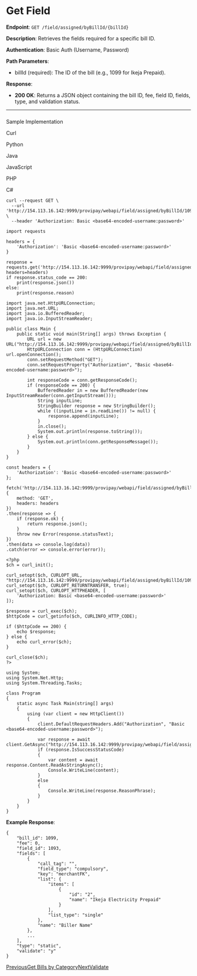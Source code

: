 # Get Field

**Endpoint**: `GET /field/assigned/byBillId/{billId}`

**Description**: Retrieves the fields required for a specific bill ID.

**Authentication**: Basic Auth (Username, Password)

**Path Parameters**:

*   billId (required): The ID of the bill (e.g., 1099 for Ikeja Prepaid).
    

**Response**:

*   **200 OK**: Returns a JSON object containing the bill ID, fee, field ID, fields, type, and validation status.
    

* * *

### 

[](#sample-implementation)

Sample Implementation

Curl

[](#tab-curl)

Python

[](#tab-python)

Java

[](#tab-java)

JavaScript

[](#tab-javascript)

PHP

[](#tab-php)

C#

[](#tab-c)

```
curl --request GET \
  --url 'http://154.113.16.142:9999/provipay/webapi/field/assigned/byBillId/1099' \
  --header 'Authorization: Basic <base64-encoded-username:password>'
```

```
import requests

headers = {
    'Authorization': 'Basic <base64-encoded-username:password>'
}

response = requests.get('http://154.113.16.142:9999/provipay/webapi/field/assigned/byBillId/1099', headers=headers)
if response.status_code == 200:
    print(response.json())
else:
    print(response.reason)
```

```
import java.net.HttpURLConnection;
import java.net.URL;
import java.io.BufferedReader;
import java.io.InputStreamReader;

public class Main {
    public static void main(String[] args) throws Exception {
        URL url = new URL("http://154.113.16.142:9999/provipay/webapi/field/assigned/byBillId/1099");
        HttpURLConnection conn = (HttpURLConnection) url.openConnection();
        conn.setRequestMethod("GET");
        conn.setRequestProperty("Authorization", "Basic <base64-encoded-username:password>");

        int responseCode = conn.getResponseCode();
        if (responseCode == 200) {
            BufferedReader in = new BufferedReader(new InputStreamReader(conn.getInputStream()));
            String inputLine;
            StringBuilder response = new StringBuilder();
            while ((inputLine = in.readLine()) != null) {
                response.append(inputLine);
            }
            in.close();
            System.out.println(response.toString());
        } else {
            System.out.println(conn.getResponseMessage());
        }
    }
}
```

```
const headers = {
    'Authorization': 'Basic <base64-encoded-username:password>'
};

fetch('http://154.113.16.142:9999/provipay/webapi/field/assigned/byBillId/1099', {
    method: 'GET',
    headers: headers
})
.then(response => {
    if (response.ok) {
        return response.json();
    }
    throw new Error(response.statusText);
})
.then(data => console.log(data))
.catch(error => console.error(error));
```

```
<?php
$ch = curl_init();

curl_setopt($ch, CURLOPT_URL, "http://154.113.16.142:9999/provipay/webapi/field/assigned/byBillId/1099");
curl_setopt($ch, CURLOPT_RETURNTRANSFER, true);
curl_setopt($ch, CURLOPT_HTTPHEADER, [
    'Authorization: Basic <base64-encoded-username:password>'
]);

$response = curl_exec($ch);
$httpCode = curl_getinfo($ch, CURLINFO_HTTP_CODE);

if ($httpCode == 200) {
    echo $response;
} else {
    echo curl_error($ch);
}

curl_close($ch);
?>
```

```
using System;
using System.Net.Http;
using System.Threading.Tasks;

class Program
{
    static async Task Main(string[] args)
    {
        using (var client = new HttpClient())
        {
            client.DefaultRequestHeaders.Add("Authorization", "Basic <base64-encoded-username:password>");

            var response = await client.GetAsync("http://154.113.16.142:9999/provipay/webapi/field/assigned/byBillId/1099");
            if (response.IsSuccessStatusCode)
            {
                var content = await response.Content.ReadAsStringAsync();
                Console.WriteLine(content);
            }
            else
            {
                Console.WriteLine(response.ReasonPhrase);
            }
        }
    }
}
```

**Example Response**:

```
{
    "bill_id": 1099,
    "fee": 0,
    "field_id": 1093,
    "fields": [
        {
            "call_tag": "",
            "field_type": "compulsory",
            "key": "merchantFK",
            "list": {
                "items": [
                    {
                        "id": "2",
                        "name": "Ikeja Electricity Prepaid"
                    }
                ],
                "list_type": "single"
            },
            "name": "Biller Name"
        },
        ...
    ],
    "type": "static",
    "validate": "y"
}
```

[PreviousGet Bills by Category](/provi-bill/get-bills-by-category)[NextValidate](/provi-bill/validate)